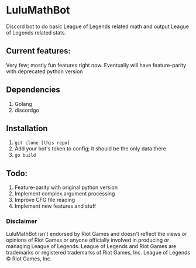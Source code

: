 # LuluMathBot
Discord bot to do basic League of Legends related math and output League of Legends related stats. 

## Current features:
Very few; mostly fun features right now.
Eventually will have feature-parity with deprecated python version

## Dependencies
1. Golang
2. discordgo

## Installation
1. `git clone [this repo]`
2. Add your bot's token to config; it should be the only data there
3. `go build`

## Todo:
1. Feature-parity with original python version
2. Implement complex argument processing
3. Improve CFG file reading
4. Implement new features and stuff

### Disclaimer
LuluMathBot isn't endorsed by Riot Games and doesn't reflect the views or opinions of Riot Games
or anyone officially involved in producing or managing League of Legends.
League of Legends and Riot Games are trademarks or registered trademarks of Riot Games, Inc. League of Legends © Riot Games, Inc.
